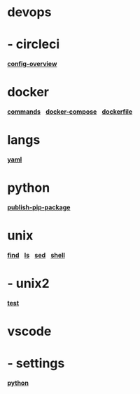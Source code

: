 

# devops



# -  circleci

**[config-overview](devops/circleci/config-overview.md)**&nbsp;&nbsp;&nbsp;

# docker

**[commands](docker/commands.md)**&nbsp;&nbsp;&nbsp;**[docker-compose](docker/docker-compose.md)**&nbsp;&nbsp;&nbsp;**[dockerfile](docker/dockerfile.md)**&nbsp;&nbsp;&nbsp;

# langs

**[yaml](langs/yaml.md)**&nbsp;&nbsp;&nbsp;

# python

**[publish-pip-package](python/publish-pip-package.md)**&nbsp;&nbsp;&nbsp;

# unix

**[find](unix/find.md)**&nbsp;&nbsp;&nbsp;**[ls](unix/ls.md)**&nbsp;&nbsp;&nbsp;**[sed](unix/sed.md)**&nbsp;&nbsp;&nbsp;**[shell](unix/shell.md)**&nbsp;&nbsp;&nbsp;

# -  unix2

**[test](unix/unix2/test.md)**&nbsp;&nbsp;&nbsp;

# vscode



# -  settings

**[python](vscode/settings/python.md)**&nbsp;&nbsp;&nbsp;